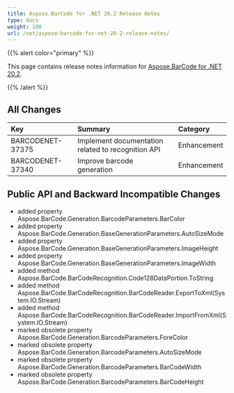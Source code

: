 ```yaml
---
title: Aspose.BarCode for .NET 20.2 Release Notes
type: docs
weight: 100
url: /net/aspose-barcode-for-net-20-2-release-notes/
---
```


{{% alert color="primary" %}} 

This page contains release notes information for [Aspose.BarCode for .NET 20.2](https://downloads.aspose.com/barcode/net/new-releases/aspose.barcode-for-.net-20.2/).

{{% /alert %}} 
## **All Changes**

|**Key**|**Summary**|**Category**|
| :- | :- | :- |
|BARCODENET-37375|Implement documentation related to recognition API|Enhancement|
|BARCODENET-37340|Improve barcode generation |Enhancement|
## **Public API and Backward Incompatible Changes**
- added property Aspose.BarCode.Generation.BarcodeParameters.BarColor
- added property Aspose.BarCode.Generation.BaseGenerationParameters.AutoSizeMode
- added property Aspose.BarCode.Generation.BaseGenerationParameters.ImageHeight
- added property Aspose.BarCode.Generation.BaseGenerationParameters.ImageWidth
- added method Aspose.BarCode.BarCodeRecognition.Code128DataPortion.ToString
- added method Aspose.BarCode.BarCodeRecognition.BarCodeReader.ExportToXml(System.IO.Stream)
- added method Aspose.BarCode.BarCodeRecognition.BarCodeReader.ImportFromXml(System.IO.Stream)
- marked obsolete property Aspose.BarCode.Generation.BarcodeParameters.ForeColor
- marked obsolete property Aspose.BarCode.Generation.BarcodeParameters.AutoSizeMode
- marked obsolete property Aspose.BarCode.Generation.BarcodeParameters.BarCodeWidth
- marked obsolete property Aspose.BarCode.Generation.BarcodeParameters.BarCodeHeight
